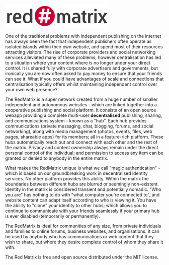 ![the Red Matrix](images/rm.png)

One of the traditional problems with independent publishing on the internet has always been the fact that independent publishers often operate as isolated islands within their own website, and spend most of their resources attracting visitors. The rise of corporate providers and social networking services alleviated many of these problems; however centralisation has led to a situation where your content where is no longer under your direct control. It is shared fully with corporate advertisers and governments, but ironically you are now often asked to pay money to ensure that your friends can see it. What if you could have advantages of scale and connections that centralisation typically offers whilst maintaining independent control over your own web presence?

The RedMatrix is a super network created from a huge number of smaller independent and autonomous websites - which are linked together into a cooperative publishing and social platform. It consists of an open source webapp providing a complete multi-user **decentralised** publishing, sharing, and communications system - known as a "hub". Each hub provides communications (private messaging, chat, blogging, forums, and social networking), along with media management (photos, events, files, web pages, shareable apps) for its members; all in a feature-rich platform. These hubs automatically reach out and connect with each other and the rest of the matrix. Privacy and content ownership always remain under the direct personal control of the individual; and permission to access any item can be granted or denied to anybody in the entire matrix.

What makes the RedMatrix unique is what we call "magic authentication" - which is based on our groundbreaking work in decentralised identity services. No other platform provides this ability. Within the matrix the boundaries between different hubs are blurred or seemingly non-existent. Identity in the matrix is considered transient and potentially nomadic. "Who you are" has nothing to do with "what computer you're connected to", and website content can adapt itself according to who is viewing it. You have the ability to "clone" your identity to other hubs; which allows you to continue to communicate with your friends seamlessly if your primary hub is ever disabled (temporarily or permanently).

The RedMatrix is ideal for communities of any size, from private individuals and families to online forums, business websites, and organisations. It can be used by anybody who has communications or web content that they wish to share, but where they desire complete control of whom they share it with.

The Red Matrix is free and open source distributed under the MIT license.
